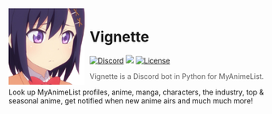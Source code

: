 <img width="150" height="150" align="left" style="float: left; margin: 0 10px 0 0;" alt="AtlasBoy" src="https://github.com/dave-kramer/vignette/blob/main/previews/frontimg.png?size=1024"> 

# Vignette 

[![Discord](https://img.shields.io/discord/927517646260437032.svg?colorB=7289da&label=discord&logo=Discord&logoColor=fff&style=flat)](https://discord.gg/noneyet)
[![](https://img.shields.io/badge/discord.py-v1.7.3-blue.svg?logo=npm)](https://github.com/Rapptz/discord.py)
[![License](https://img.shields.io/github/license/dave-kramer/atlasboy)](https://github.com/dave-kramer/vignette/blob/main/LICENSE)

> Vignette is a Discord bot in Python for MyAnimeList.

Look up MyAnimeList profiles, anime, manga, characters, the industry, top & seasonal anime, get notified when new anime airs and much much more!
